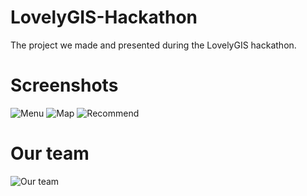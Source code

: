 # LovelyGIS-Hackathon
The project we made and presented during the LovelyGIS hackathon.

# Screenshots
![Menu](https://image.ibb.co/geBoc6/menu.jpg)
![Map](https://image.ibb.co/jWRzjm/map.jpg)
![Recommend](https://image.ibb.co/bZoZH6/recommend.jpg)

# Our team
![Our team](https://preview.ibb.co/c5gJAR/weare.jpg)
